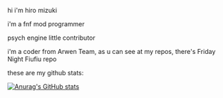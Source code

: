 hi i'm hiro mizuki

i'm a fnf mod programmer

psych engine little contributor

i'm a coder from Arwen Team, as u can see at my repos, there's Friday Night Fiufiu repo

these are my github stats:

[![Anurag's GitHub stats](https://github-readme-stats.vercel.app/api?username=HiroMizuki&show_icons=true&title_color=15cf53&text_color=15cf53&icon_color=0f943b&border_color=42ff81&bg_color=000f05)](https://github.com/anuraghazra/github-readme-stats)
